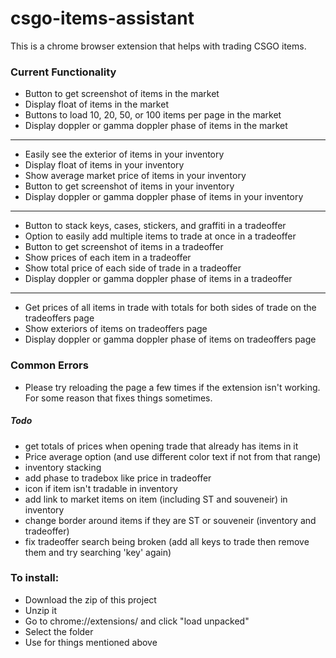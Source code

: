 # csgo-items-assistant
This is a chrome browser extension that helps with trading CSGO items.

### Current Functionality
- Button to get screenshot of items in the market
- Display float of items in the market
- Buttons to load 10, 20, 50, or 100 items per page in the market
- Display doppler or gamma doppler phase of items in the market
- ------------------------------------------------------------------------------
- Easily see the exterior of items in your inventory
- Display float of items in your inventory
- Show average market price of items in your inventory
- Button to get screenshot of items in your inventory
- Display doppler or gamma doppler phase of items in your inventory
- ------------------------------------------------------------------------------
- Button to stack keys, cases, stickers, and graffiti in a tradeoffer
- Option to easily add multiple items to trade at once in a tradeoffer
- Button to get screenshot of items in a tradeoffer
- Show prices of each item in a tradeoffer
- Show total price of each side of trade in a tradeoffer
- Display doppler or gamma doppler phase of items in a tradeoffer
- ------------------------------------------------------------------------------
- Get prices of all items in trade with totals for both sides of trade on the tradeoffers page
- Show exteriors of items on tradeoffers page
- Display doppler or gamma doppler phase of items on tradeoffers page

### Common Errors
- Please try reloading the page a few times if the extension isn't working. For some reason that fixes things sometimes.

##### Todo
- get totals of prices when opening trade that already has items in it
- Price average option (and use different color text if not from that range)
- inventory stacking
- add phase to tradebox like price in tradeoffer
- icon if item isn't tradable in inventory
- add link to market items on item (including ST and souveneir) in inventory
- change border around items if they are ST or souveneir (inventory and tradeoffer)
- fix tradeoffer search being broken (add all keys to trade then remove them and try searching 'key' again)

### To install:
- Download the zip of this project
- Unzip it
- Go to chrome://extensions/ and click "load unpacked"
- Select the folder
- Use for things mentioned above
